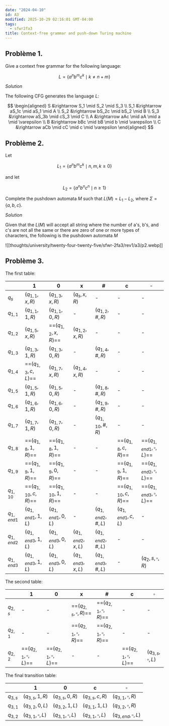 ```yaml
---
date: "2024-04-10"
id: A3
modified: 2025-10-29 02:16:01 GMT-04:00
tags:
  - sfwr2fa3
title: Context-free grammar and push-down Turing machine
---
```


## Problème 1.

Give a context free grammar for the following language:

$$
L = \{a^nb^mc^k \mid k \neq n + m\}
$$

_Solution_

The following CFG generates the language $L$:

$$
\begin{aligned}
S &\rightarrow S_1 \mid S_2 \mid S_3 \\
S_1 &\rightarrow aS_1c \mid aS_1 \mid A \\
S_2 &\rightarrow bS_2c \mid bS_2 \mid B \\
S_3 &\rightarrow aS_3b \mid cS_3 \mid C \\
A &\rightarrow aAc \mid aA \mid a \mid \varepsilon \\
B &\rightarrow bBc \mid bB \mid b \mid \varepsilon \\
C &\rightarrow aCb \mid cC \mid c \mid \varepsilon
\end{aligned}
$$

## Problème 2.

Let

$$
L_1 =\{a^nb^mc^k \mid n,m,k \geq 0\}
$$

and let

$$
L_2 = \{a^nb^nc^n \mid n \geq 1\}
$$

Complete the pushdown automata $M$ such that $L(M) = L_1 - L_2$, where $\Sigma = \{a,b,c\}$.

_Solution_

Given that the $L(M)$ will accept all string where the number of a's, b's, and c's are not all the same or there are zero of one or more types of characters, the following is the pushdown automata $M$

![[thoughts/university/twenty-four-twenty-five/sfwr-2fa3/rev1/a3/p2.webp]]

## Problème 3.

The first table:

|              | 1                    | 0                    | x                  | #                   | c                    | $\square$                      |
| ------------ | -------------------- | -------------------- | ------------------ | ------------------- | -------------------- | ------------------------------ |
| $q_{s}$      | $(q_{1,1}, x, R)$    | $(q_{1,3}, x, R)$    | $(q_{s}, x, R)$    | -                   | -                    | -                              |
| $q_{1,1}$    | $(q_{1,1},1,R)$      | $(q_{1,1},0,R)$      | -                  | $(q_{1,2}, \#, R)$  | -                    | -                              |
| $q_{1,2}$    | $(q_{1,5},x,R)$      | ==$(q_{1,2},x,R)$==  | $(q_{1,2}, x, R)$  | -                   | -                    | -                              |
| $q_{1,3}$    | $(q_{1,3},1,R)$      | $(q_{1,3},0,R)$      | -                  | $(q_{1,4}, \#, R)$  | -                    | -                              |
| $q_{1,4}$    | ==$(q_{1,3},c,L)$==  | $(q_{1,7},x,R)$      | $(q_{1,4}, x, R)$  | -                   | -                    | -                              |
| $q_{1,5}$    | $(q_{1,5},1,R)$      | $(q_{1,5},0,R)$      | -                  | $(q_{1,8},\#,R)$    | -                    | -                              |
| $q_{1,6}$    | $(q_{1,6},1,R)$      | $(q_{1,6},0,R)$      | -                  | $(q_{1,9},\#,R)$    | -                    | -                              |
| $q_{1,7}$    | $(q_{1,7},1,R)$      | $(q_{1,7},0,R)$      | -                  | $(q_{1,10},\#,R)$   | -                    | -                              |
| $q_{1,8}$    | ==$(q_{1,8},1,R)$==  | ==$(q_{1,8},1,R)$==  | -                  | -                   | ==$(q_{1,8}, c,R)$== | ==$(q_{1,end1}, \square, L)$== |
| $q_{1,9}$    | ==$(q_{1,9},1,R)$==  | ==$(q_{1,9},0,R)$==  | -                  | -                   | ==$(q_{1,9},1,R)$==  | ==$(q_{1,end2}, \square, L)$== |
| $q_{1,10}$   | ==$(q_{1,10},c,R)$== | ==$(q_{1,10},1,R)$== | -                  | -                   | ==$(q_{1,10},c,R)$== | ==$(q_{1,end3}, \square, L)$== |
| $q_{1,end1}$ | $(q_{1,end1},1,L)$   | $(q_{1,end1},0,L)$   | -                  | $(q_{1,end2},\#,L)$ | $(q_{1,end1},c,L)$   | -                              |
| $q_{1,end2}$ | $(q_{1,end3},1,L)$   | $(q_{1,end3},0,L)$   | $(q_{1,end2},x,L)$ | $(q_{1,end2},\#,L)$ | -                    | -                              |
| $q_{1,end3}$ | $(q_{1,end3},1,L)$   | $(q_{1,end3},0,L)$   | $(q_{1,end3},x,L)$ | $(q_{1,end3},\#,L)$ | -                    | $(q_{2},s,\square,R)$          |

The second table:

|           | 1                         | 0                         | x                           | #                           | c                         | $\square$               |
| --------- | ------------------------- | ------------------------- | --------------------------- | --------------------------- | ------------------------- | ----------------------- |
| $q_{2,s}$ | -                         | -                         | ==$(q_{2,s}, \square, R)$== | ==$(q_{2,1}, \square, R)$== | -                         | -                       |
| $q_{2,1}$ | -                         | -                         | ==$(q_{2,1}, \square, R)$== | ==$(q_{2,1}, \square, R)$== | -                         | -                       |
| $q_{2,2}$ | ==$(q_{2,1},\square,L)$== | ==$(q_{2,1},\square,L)$== | -                           | -                           | ==$(q_{2,1},\square,L)$== | $(q_{3,s}, \square, L)$ |

The final transition table:

|           | 1                       | 0                       | c                       | $\square$                 |
| --------- | ----------------------- | ----------------------- | ----------------------- | ------------------------- |
| $q_{3,s}$ | $(q_{3,s},1,R)$         | $(q_{3,s},0,R)$         | $(q_{3,s},c,R)$         | $(q_{3,1},\square,R)$     |
| $q_{3,1}$ | $(q_{3,2}, 0, L)$       | $(q_{3,2}, 1, L)$       | $(q_{3,1}, 1, L)$       | $(q_{3,2},\square,R)$     |
| $q_{3,2}$ | $(q_{3,1}, \square, L)$ | $(q_{3,1}, \square, L)$ | $(q_{3,1}, \square, L)$ | $(q_{3,end}, \square, L)$ |
